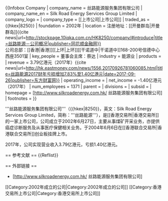 {{Infobox Company 
| company_name     = 丝路能源服务集团有限公司
| company_name_en  = Silk Road Energy Services Group Limited
| company_logo     = 
| company_type     = [[上市公司|上市公司]]
| traded_as        = {{hkex|8250}}
| foundation       = 2002年
| location         = 注册地址：[[开曼群岛|开曼群岛]]<ref name=ths>{{cite news|url=http://stockpage.10jqka.com.cn/HK8250/company/#introduce|title=丝路能源－公司概况|publisher=同花顺金融网}}</ref><br />公司总部：[[香港|香港]][[上环|上环]][[干诺道中|干诺道中]]168-200号信德中心西座3501室
| key_people       = 董事会主席：蔡达
| industry         = 能源业
| products         = 
| revenue          = 3.79亿港元（2017年）<ref name=nb>{{cite news|url=http://hk.eastmoney.com/news/1556,20170926781060085.html|title=丝路能源2017财年亏损增加7.83%至1.40亿港元|date=2017-09-26|publisher=东方财富网}}</ref>
| operating_income = 
| net_income       = -1.40亿港元（2017年）<ref name=nb/>
| num_employees    = 1371<ref name=ths/>
| parent           = 
| divisions        = 
| subsid           = 
| homepage         = [http://www.silkroadenergy.com.hk/ 丝路能源服务集团有限公司]
| footnotes        = 
}}

'''丝路能源服务集团有限公司'''（{{hkex|8250}}，英文：Silk Road Energy Services Group Limited，简称：'''丝路能源'''），是[[香港交易所|香港交易所]]的一家上市公司，公司成立于2002年6月27日，主要从事煤矿开采业务，亦提供癌症诊断服务及从事医疗保健相关业务。于2004年6月6日在[[香港联合交易所|香港联合交易所]]创业板挂牌上市。

2017年，公司实现营业收入3.79亿港元，亏损1.40亿港元<ref name=nb/>。

== 参考文献 ==
{{Reflist}}

== 外部链接 ==
* [http://www.silkroadenergy.com.hk/ 丝路能源服务集团有限公司]

[[Category:2002年成立的公司|Category:2002年成立的公司]]
[[Category:香港交易所上市公司|Category:香港交易所上市公司]]